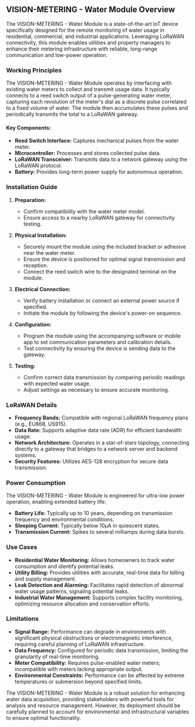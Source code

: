 ## VISION-METERING - Water Module Overview

The VISION-METERING - Water Module is a state-of-the-art IoT device specifically designed for the remote monitoring of water usage in residential, commercial, and industrial applications. Leveraging LoRaWAN connectivity, this module enables utilities and property managers to enhance their metering infrastructure with reliable, long-range communication and low-power operation.

### Working Principles

The VISION-METERING - Water Module operates by interfacing with existing water meters to collect and transmit usage data. It typically connects to a reed switch output of a pulse-generating water meter, capturing each revolution of the meter's dial as a discrete pulse correlated to a fixed volume of water. The module then accumulates these pulses and periodically transmits the total to a LoRaWAN gateway.

#### Key Components:
- **Reed Switch Interface:** Captures mechanical pulses from the water meter.
- **Microcontroller:** Processes and stores collected pulse data.
- **LoRaWAN Transceiver:** Transmits data to a network gateway using the LoRaWAN protocol.
- **Battery:** Provides long-term power supply for autonomous operation.

### Installation Guide

1. **Preparation:**
   - Confirm compatibility with the water meter model.
   - Ensure access to a nearby LoRaWAN gateway for connectivity testing.

2. **Physical Installation:**
   - Securely mount the module using the included bracket or adhesive near the water meter.
   - Ensure the device is positioned for optimal signal transmission and reception.
   - Connect the reed switch wire to the designated terminal on the module.

3. **Electrical Connection:**
   - Verify battery installation or connect an external power source if specified.
   - Initiate the module by following the device's power-on sequence.

4. **Configuration:**
   - Program the module using the accompanying software or mobile app to set communication parameters and calibration details.
   - Test connectivity by ensuring the device is sending data to the gateway.

5. **Testing:**
   - Confirm correct data transmission by comparing periodic readings with expected water usage.
   - Adjust settings as necessary to ensure accurate monitoring.

### LoRaWAN Details

- **Frequency Bands:** Compatible with regional LoRaWAN frequency plans (e.g., EU868, US915).
- **Data Rate:** Supports adaptive data rate (ADR) for efficient bandwidth usage.
- **Network Architecture:** Operates in a star-of-stars topology, connecting directly to a gateway that bridges to a network server and backend systems.
- **Security Features:** Utilizes AES-128 encryption for secure data transmission.

### Power Consumption

The VISION-METERING - Water Module is engineered for ultra-low power operation, enabling extended battery life:

- **Battery Life:** Typically up to 10 years, depending on transmission frequency and environmental conditions.
- **Sleeping Current:** Typically below 10µA in quiescent states.
- **Transmission Current:** Spikes to several milliamps during data bursts.

### Use Cases

- **Residential Water Monitoring:** Allows homeowners to track water consumption and identify potential leaks.
- **Utility Billing:** Provides utilities with accurate, real-time data for billing and supply management.
- **Leak Detection and Alarming:** Facilitates rapid detection of abnormal water usage patterns, signaling potential leaks.
- **Industrial Water Management:** Supports complex facility monitoring, optimizing resource allocation and conservation efforts.

### Limitations

- **Signal Range:** Performance can degrade in environments with significant physical obstructions or electromagnetic interference, requiring careful planning of LoRaWAN infrastructure.
- **Data Frequency:** Configured for periodic data transmission, limiting the granularity of real-time monitoring.
- **Meter Compatibility:** Requires pulse-enabled water meters; incompatible with meters lacking appropriate output.
- **Environmental Constraints:** Performance can be affected by extreme temperatures or submersion beyond specified limits.

The VISION-METERING - Water Module is a robust solution for enhancing water data acquisition, providing stakeholders with powerful tools for analysis and resource management. However, its deployment should be carefully planned to account for environmental and infrastructural variables to ensure optimal functionality.